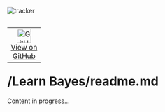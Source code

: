 ![tracker](https://us-central1-vertex-ai-mlops-369716.cloudfunctions.net/pixel-tracking?path=statmike%2Fvertex-ai-mlops%2FLearn+Bayes&file=readme.md)
<!--- header table --->
<table align="left">     
  <td style="text-align: center">
    <a href="https://github.com/statmike/vertex-ai-mlops/blob/main/Learn%20Bayes/readme.md">
      <img width="32px" src="https://www.svgrepo.com/download/217753/github.svg" alt="GitHub logo">
      <br>View on<br>GitHub
    </a>
  </td>
</table><br/><br/><br/><br/>

---
# /Learn Bayes/readme.md

Content in progress...